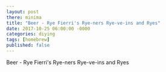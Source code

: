 ```yaml
---
layout: post
there: minima
title: "Beer - Rye Fierri's Rye-ners Rye-ve-ins and Ryes"
date: 2017-10-25 06:00:00 -0000
categories: diying
tags: [homebrew]
published: false
---
```



Beer - Rye Fierri's Rye-ners Rye-ve-ins and Ryes
<!--more-->
